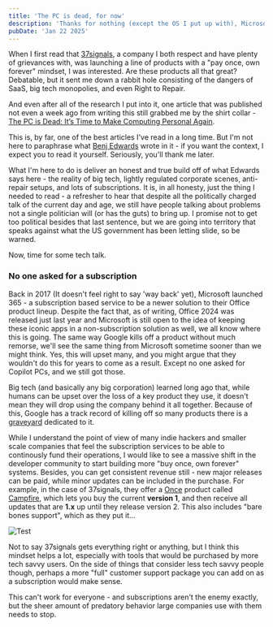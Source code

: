 ```yaml
---
title: 'The PC is dead, for now'
description: 'Thanks for nothing (except the OS I put up with), Microsoft'
pubDate: 'Jan 22 2025'
---
```


When I first read that [37signals](https://37signals.com), a company I both respect and have plenty of grievances with, was launching a line of products with a "pay once, own forever" mindset, I was interested. Are these products all that great? Debatable, but it sent me down a rabbit hole consisting of the dangers of SaaS, big tech monopolies, and even Right to Repair.

And even after all of the research I put into it, one article that was published not even a week ago from writing this still grabbed me by the shirt collar - [The PC is Dead: It’s Time to Make Computing Personal Again](https://www.vintagecomputing.com/index.php/archives/3292/the-pc-is-dead-its-time-to-make-computing-personal-again).

This is, by far, one of the best articles I've read in a long time. But I'm not here to paraphrase what [Benj Edwards](https://www.benjedwards.com) wrote in it - if you want the context, I expect you to read it yourself. Seriously, you'll thank me later.

What I'm here to do is deliver an honest and true build off of what Edwards says here - the reality of big tech, lightly regulated corporate scenes, anti-repair setups, and lots of subscriptions. It is, in all honesty, just the thing I needed to read - a refresher to hear that despite all the politically charged talk of the current day and age, we still have people talking about problems not a single politician will (or has the guts) to bring up. I promise not to get too political besides that last sentence, but we are going into territory that speaks against what the US government has been letting slide, so be warned.

Now, time for some tech talk.

### No one asked for a subscription

Back in 2017 (It doesn't feel right to say 'way back' yet), Microsoft launched 365 - a subscription based service to be a newer solution to their Office product lineup. Despite the fact that, as of writing, Office 2024 was released just last year and Microsoft is still open to the idea of keeping these iconic apps in a non-subscription solution as well, we all know where this is going. The same way Google kills off a product without much remorse, we'll see the same thing from Microsoft sometime sooner than we might think. Yes, this will upset many, and you might argue that they wouldn't do this for years to come as a result. Except no one asked for Copilot PCs, and we still got those.

Big tech (and basically any big corporation) learned long ago that, while humans can be upset over the loss of a key product they use, it doesn't mean they will drop using the company behind it all together. Because of this, Google has a track record of killing off so many products there is a [graveyard](https://killedbygoogle.com) dedicated to it.

While I understand the point of view of many indie hackers and smaller scale companies that feel the subscription services to be able to continously fund their operations, I would like to see a massive shift in the developer community to start building more "buy once, own forever" systems. Besides, you can get consistent revenue still - new major releases can be paid, while minor updates can be included in the purchase. For example, in the case of 37signals, they offer a [Once](https://once.com) product called [Campfire](https://once.com/campfire), which lets you buy the current **version 1**, and then receive all updates that are **1.x** up until they release version 2. This also includes "bare bones support", which as they put it...

![Test](https://i.postimg.cc/15Xdp4Sx/image-2025-01-22-154252246.png)

Not to say 37signals gets everything right or anything, but I think this mindset helps a lot, especially with tools that would be purchased by more tech savvy users. On the side of things that consider less tech savvy people though, perhaps a more "full" customer support package you can add on as a subscription would make sense.

This can't work for everyone - and subscriptions aren't the enemy exactly, but the sheer amount of predatory behavior large companies use with them needs to stop.

### 
